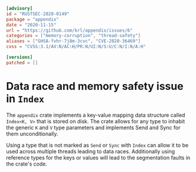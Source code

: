 ```toml
[advisory]
id = "RUSTSEC-2020-0149"
package = "appendix"
date = "2020-11-15"
url = "https://github.com/krl/appendix/issues/6"
categories = ["memory-corruption", "thread-safety"]
aliases = ["GHSA-fvhr-7j8m-3cvc", "CVE-2020-36469"]
cvss = "CVSS:3.1/AV:N/AC:H/PR:N/UI:N/S:U/C:N/I:N/A:H"

[versions]
patched = []
```

# Data race and memory safety issue in `Index`

The `appendix` crate implements a key-value mapping data structure called
`Index<K, V>` that is stored on disk. The crate allows for any type to inhabit
the generic `K` and `V` type parameters and implements Send and Sync for them
unconditionally.

Using a type that is not marked as `Send` or `Sync` with `Index` can allow it
to be used across multiple threads leading to data races. Additionally using
reference types for the keys or values will lead to the segmentation faults
in the crate's code.
